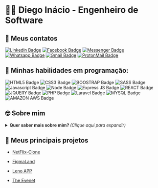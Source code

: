 # :man_technologist: Diego Inácio - Engenheiro de Software


## :iphone: Meus contatos

[![Linkedin Badge](https://img.shields.io/badge/LinkedIn-0077B5?style=for-the-badge&logo=linkedin&logoColor=white&link=https://www.linkedin.com/in/diegoengdesoftware/)](https://www.linkedin.com/in/diegoengdesoftware/)
[![Facebook Badge](https://img.shields.io/badge/Facebook-1877F2?style=for-the-badge&logo=facebook&logoColor=white&link=https://www.facebook.com/diegoengdesoftware)](https://www.facebook.com/diegoengdesoftware)
[![Messenger Badge](https://img.shields.io/badge/Messenger-00B2FF?style=for-the-badge&logo=messenger&logoColor=white&link=https://messenger.com/diegoengdesoftware)](https://messenger.com/diegoengdesoftware)
[![Whatsapp Badge](https://img.shields.io/badge/WhatsApp-25D366?style=for-the-badge&logo=whatsapp&logoColor=white&link=https://api.whatsapp.com/send?phone=5521966748858)](https://api.whatsapp.com/send?phone=5521966748858)
[![Gmail Badge](https://img.shields.io/badge/Gmail-D14836?style=for-the-badge&logo=gmail&logoColor=white&link=mailto:iamdiegoinacio@gmail.com)](mailto:iamdiegoinacio@gmail.com)
[![ProtonMail Badge](https://img.shields.io/badge/ProtonMail-8B89CC?style=for-the-badge&logo=protonmail&logoColor=white&link=mailto:diegoinacio@protonmail.com)](mailto:diegoinacio@protonmail.com)


## :rocket: Minhas habilidades em programação:

![HTML5 Badge](https://img.shields.io/badge/HTML5-e44d26?style=for-the-badge&logo=html5&logoColor=white)
![CSS3 Badge](https://img.shields.io/badge/CSS3-0076be?style=for-the-badge&logo=css3&logoColor=white)
![BOOSTRAP Badge](https://img.shields.io/badge/Bootstrap-563D7C?style=for-the-badge&logo=bootstrap&logoColor=white)
![SASS Badge](https://img.shields.io/badge/Sass-CC6699?style=for-the-badge&logo=sass&logoColor=white)
![Javascript Badge](https://img.shields.io/badge/JavaScript-323330?style=for-the-badge&logo=javascript&logoColor=F7DF1E)
![Node Badge](https://img.shields.io/badge/Node.js-43853D?style=for-the-badge&logo=node.js&logoColor=white)
![Express JS Badge](https://img.shields.io/badge/Express.js-404D59?style=for-the-badge)
![REACT Badge](https://img.shields.io/badge/React-20232A?style=for-the-badge&logo=react&logoColor=61DAFB)
![JQUERY Badge](https://img.shields.io/badge/jQuery-0769AD?style=for-the-badge&logo=jquery&logoColor=white)
![PHP Badge](https://img.shields.io/badge/PHP-777BB4?style=for-the-badge&logo=php&logoColor=white)
![Laravel Badge](https://img.shields.io/badge/Laravel-FF2D20?style=for-the-badge&logo=laravel&logoColor=white)
![MYSQL Badge](https://img.shields.io/badge/MySQL-00000F?style=for-the-badge&logo=mysql&logoColor=white)
![AMAZON AWS Badge](https://img.shields.io/badge/Amazon_AWS-232F3E?style=for-the-badge&logo=amazon-aws&logoColor=white)


## :nerd_face: Sobre mim

<details>
<summary> <b> Quer saber mais sobre mim? </b> <i>(Clique aqui para expandir)</i> </summary>

### 📖 Sobre mim
Meu nome é Diego Inácio, e atualmente moro no Rio de Janeiro, sou desenvolvedor fullstack, comecei minha jornada profissional ingressando na faculdade de Engenharia de Software na UNICESUMAR (obtive a melhor nota do RJ, assim ganhando a bolsa de 100%), venho estudando diversas linguagens e me adequando dia após dia ao mercado de trabalho.

Hoje estou estudando para evoluir minhas habilidades e ser capaz de criar soluções que auxiliem as empresas a venderem mais, atrair mais clientes e fidelizarem clientes, através de sistemas, aplicativos, web sites otimizados com SEO, campanhas e captação de leads. Acredito que a união da tecnologia com o marketing e a arte, cria um sistema diferenciado que proporciona uma experiência rica para os usuários.
Minha jornada diária é adquirir os conhecimentos necessários, colocar a mão na massa para criar essas soluções para as pessoas e me divertir no processo.
</details>

## :partying_face: Meus principais projetos

- [NetFlix-Clone](https://github.com/iamdiegoinacio/NetFlix-Clone)

- [FigmaLand](https://iamdiegoinacio.github.io/figmaland)

- [Leno APP](https://iamdiegoinacio.github.io/LenoApp-Website)

- [The Evenet](https://iamdiegoinacio.github.io/TheEvent-Website)




<!--
**iamdiegoinacio/iamdiegoinacio** is a ✨ _special_ ✨ repository because its `README.md` (this file) appears on your GitHub profile.

